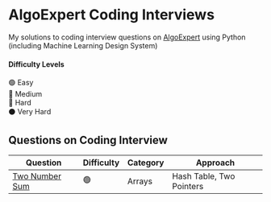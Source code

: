 # AlgoExpert Coding Interviews
My solutions to coding interview questions on [AlgoExpert](https://www.algoexpert.io) using Python (including Machine Learning Design System)

#### Difficulty Levels

🟢 Easy  
🔵 Medium  
🔴 Hard  
⚫️ Very Hard

## Questions on Coding Interview

| Question | Difficulty | Category | Approach |
| ---------| ---------- | ---------| ---------|
| [Two Number Sum](/Easy/two-number-sum.md)| 🟢 | Arrays| Hash Table, Two Pointers |        
